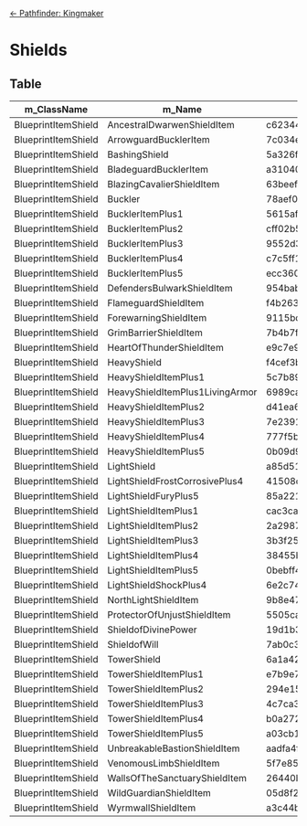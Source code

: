 <!-- TITLE: Shields -->

[&larr; Pathfinder: Kingmaker](/kingmaker)

# Shields
## Table

m_ClassName | m_Name | m_AssetGuid | m_IsStackable | m_Cost | m_Weight | m_IsNotable | DC
--- | --- | --- | --- | --- | --- | --- | ---
BlueprintItemShield | AncestralDwarwenShieldItem | c62344a8b887b1f4d98d85b7c5b975b5 | `false` | 18500 | 0 | `false` | 11
BlueprintItemShield | ArrowguardBucklerItem | 7c034e82710f36b45850f2127406992f | `false` | 47000 | 0 | `false` | 11
BlueprintItemShield | BashingShield | 5a326f3961ad985448c9c7b72c82b1a7 | `false` | 18000 | 0 | `false` | 11
BlueprintItemShield | BladeguardBucklerItem | a310407e90d1039488d241c50270716c | `false` | 43400 | 0 | `false` | 11
BlueprintItemShield | BlazingCavalierShieldItem | 63beefff8449fd94a8e5fada3b18ef72 | `false` | 21000 | 0 | `false` | 11
BlueprintItemShield | Buckler | 78aef04821150bd479314bc974ea73e2 | `false` | 5 | 0 | `false` | 11
BlueprintItemShield | BucklerItemPlus1 | 5615afebd80c5de43b6def5fc4646e1c | `false` | 1155 | 0 | `false` | 11
BlueprintItemShield | BucklerItemPlus2 | cff02b5c7e391f24e88239536f88416d | `false` | 4155 | 0 | `false` | 11
BlueprintItemShield | BucklerItemPlus3 | 9552d3843ff7b4140a8cf04b753848eb | `false` | 9155 | 0 | `false` | 11
BlueprintItemShield | BucklerItemPlus4 | c7c5ff1f7c5800f44b51fade5f183655 | `false` | 16155 | 0 | `false` | 11
BlueprintItemShield | BucklerItemPlus5 | ecc360d423eed06478c3ce761359243e | `false` | 25155 | 0 | `false` | 11
BlueprintItemShield | DefendersBulwarkShieldItem | 954bab43deeac3b47a390623647cbdd6 | `false` | 51000 | 0 | `false` | 11
BlueprintItemShield | FlameguardShieldItem | f4b263547ad2cb1459a53476c3eaf442 | `false` | 8000 | 0 | `false` | 11
BlueprintItemShield | ForewarningShieldItem | 9115bd6d7dd0908408b92cf53cd19ffb | `false` | 110000 | 0 | `false` | 11
BlueprintItemShield | GrimBarrierShieldItem | 7b4b7f4781c7de347a400c4e1b25c81f | `false` | 67000 | 0 | `false` | 11
BlueprintItemShield | HeartOfThunderShieldItem | e9c7e91d3b032ab4d96d9588b985bab5 | `false` | 151300 | 0 | `false` | 17
BlueprintItemShield | HeavyShield | f4cef3ba1a15b0f4fa7fd66b602ff32b | `false` | 20 | 0 | `false` | 11
BlueprintItemShield | HeavyShieldItemPlus1 | 5c7b898a1bfb6cb4f8c14a0ebc143abe | `false` | 1170 | 0 | `false` | 11
BlueprintItemShield | HeavyShieldItemPlus1LivingArmor | 6989ca8e0d28af643b908468ead16922 | `false` | 9170 | 0 | `false` | 11
BlueprintItemShield | HeavyShieldItemPlus2 | d41ea649a1054b647aafc5b2cb4f8543 | `false` | 4170 | 0 | `false` | 11
BlueprintItemShield | HeavyShieldItemPlus3 | 7e23918977b18524591204c93fae0a37 | `false` | 9170 | 0 | `false` | 11
BlueprintItemShield | HeavyShieldItemPlus4 | 777f5b91bdda1804cacd3f45dd9f0cf1 | `false` | 16170 | 0 | `false` | 11
BlueprintItemShield | HeavyShieldItemPlus5 | 0b09d902ff100524dbec6e3d3d93dc3b | `false` | 25170 | 0 | `false` | 11
BlueprintItemShield | LightShield | a85d51d0fb905f940b951eec60388bac | `false` | 10 | 0 | `false` | 11
BlueprintItemShield | LightShieldFrostCorrosivePlus4 | 41508dc6f0c72834280761896c5f2679 | `false` | 16160 | 0 | `false` | 11
BlueprintItemShield | LightShieldFuryPlus5 | 85a221a99b0d1c64186795c6c095811c | `false` | 16160 | 0 | `false` | 11
BlueprintItemShield | LightShieldItemPlus1 | cac3ca0cae325b44b9d7833bbe0e6c69 | `false` | 1160 | 0 | `false` | 11
BlueprintItemShield | LightShieldItemPlus2 | 2a298726445c2184bbeab9f34ece55eb | `false` | 4160 | 0 | `false` | 11
BlueprintItemShield | LightShieldItemPlus3 | 3b3f25ba61ba5f346b4d546e702732cb | `false` | 9160 | 0 | `false` | 11
BlueprintItemShield | LightShieldItemPlus4 | 38455bc9dc12b6b4895d49e27e559f51 | `false` | 16160 | 0 | `false` | 11
BlueprintItemShield | LightShieldItemPlus5 | 0bebff4f12aca5649ac4402ffd59d9ad | `false` | 25160 | 0 | `false` | 11
BlueprintItemShield | LightShieldShockPlus4 | 6e2c74c95ccece143ab9ae9c4d27ca82 | `false` | 16160 | 0 | `false` | 11
BlueprintItemShield | NorthLightShieldItem | 9b8e47989eb3b4d4ea13ae6b70579b46 | `false` | 8500 | 0 | `false` | 11
BlueprintItemShield | ProtectorOfUnjustShieldItem | 5505ca19d4e5b304cbf7f0bdda689ea5 | `false` | 8000 | 0 | `false` | 11
BlueprintItemShield | ShieldofDivinePower | 19d1b3535d22c0144babe51d7da1d028 | `false` | 26000 | 0 | `false` | 0
BlueprintItemShield | ShieldofWill | 7ab0c34a329421045b61d2f15f91b6b1 | `false` | 39000 | 0 | `false` | 11
BlueprintItemShield | TowerShield | 6a1a429f023e5134fb16a4962cb79257 | `false` | 30 | 0 | `false` | 11
BlueprintItemShield | TowerShieldItemPlus1 | e7b9e76870927424eb9de56611206867 | `false` | 1180 | 0 | `false` | 11
BlueprintItemShield | TowerShieldItemPlus2 | 294e15227b2c1d245ab1ff99922f339f | `false` | 4180 | 0 | `false` | 11
BlueprintItemShield | TowerShieldItemPlus3 | 4c7ca318e6754f542a7f9a685f375f4b | `false` | 9180 | 0 | `false` | 11
BlueprintItemShield | TowerShieldItemPlus4 | b0a27282bc64ca045b0607de36c4d426 | `false` | 16180 | 0 | `false` | 11
BlueprintItemShield | TowerShieldItemPlus5 | a03cb1b8370305247bf94cd193e9bc82 | `false` | 25180 | 0 | `false` | 11
BlueprintItemShield | UnbreakableBastionShieldItem | aadfa4f5a1ecbac4eae9daa65bde7138 | `false` | 110800 | 0 | `false` | 0
BlueprintItemShield | VenomousLimbShieldItem | 5f7e85634b80177428370151feb2116b | `false` | 23300 | 0 | `false` | 11
BlueprintItemShield | WallsOfTheSanctuaryShieldItem | 26440b63b13c71344a91559da15acf59 | `false` | 143000 | 0 | `false` | 11
BlueprintItemShield | WildGuardianShieldItem | 05d8f2e20b09a3d43871d76424c195c6 | `false` | 48600 | 0 | `false` | 15
BlueprintItemShield | WyrmwallShieldItem | a3c44b8d08b634d479fd1ff01ab5fc08 | `false` | 157000 | 0 | `false` | 11
